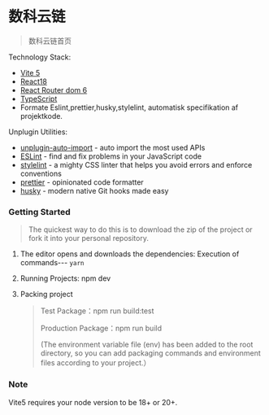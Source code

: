 # 数科云链

> 数科云链首页

Technology Stack:

- [Vite 5](https://vitejs.dev/guide/)
- [React18](https://react.docschina.org/)
- [React Router dom 6](https://reactrouter.com/en/main)
- [TypeScript](https://www.typescriptlang.org/)
- Formate Eslint,prettier,husky,stylelint, automatisk specifikation af projektkode.

Unplugin Utilities:

- [unplugin-auto-import](https://github.com/antfu/unplugin-auto-import) - auto import the most used APIs
- [ESLint](https://github.com/antfu/unplugin-auto-import) - find and fix problems in your JavaScript code
- [stylelint](https://stylelint.io//) - a mighty CSS linter that helps you avoid errors and enforce conventions
- [prettier](https://prettier.io/) - opinionated code formatter
- [husky](https://typicode.github.io/husky/) - modern native Git hooks made easy

### Getting Started

> The quickest way to do this is to download the zip of the project or fork it into your personal repository.

1. The editor opens and downloads the dependencies: Execution of commands--- `yarn`
2. Running Projects: npm dev
3. Packing project

   > Test Package：npm run build:test
   >
   > Production Package：npm run build
   >
   > (The environment variable file (env) has been added to the root directory, so you can add packaging commands and environment files according to your project.）
   >

### Note

Vite5 requires your node version to be 18+ or 20+.
